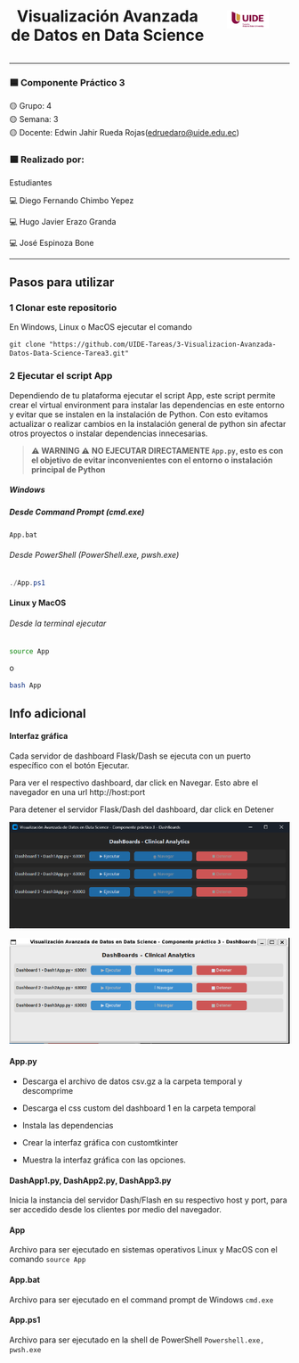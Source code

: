 <div style="display: table; width: 100%;">
  <div style="display: table-cell; text-align: center; vertical-align: middle; width: 70%;">
    <h1>Visualización Avanzada de Datos en Data Science</h1>
  </div>
  <div style="display: table-cell; text-align: center; vertical-align: middle; width: 30%;">
    <img src="https://github.com/UIDE-Tareas/3-Visualizacion-Avanzada-Datos-Data-Science-Tarea3/blob/main/Assets/UideLogo.png?raw=true" alt="logo UIDE" style="width:50%;">
  </div>
</div>
<hr />

### 🟦 Componente Práctico 3  
🟡 Grupo: 4      
🟡 Semana: 3      
🟡 Docente: Edwin Jahir Rueda Rojas(edruedaro@uide.edu.ec)     

### 🟦 Realizado por:   
Estudiantes

💻 Diego Fernando Chimbo Yepez   

💻 Hugo Javier Erazo Granda

💻 José Espinoza Bone

<hr />

## Pasos para utilizar

### 1 Clonar este repositorio

En Windows, Linux o MacOS ejecutar el comando

```
git clone "https://github.com/UIDE-Tareas/3-Visualizacion-Avanzada-Datos-Data-Science-Tarea3.git"
```

### 2 Ejecutar el script App

Dependiendo de tu plataforma ejecutar el script App, este script permite crear el virtual environment para instalar las dependencias en este entorno y evitar que se instalen en la instalación de Python. Con esto evitamos actualizar o realizar cambios en la instalación general de python sin afectar otros proyectos o instalar dependencias innecesarias.

> **⚠️ WARNING ⚠️**
> **NO EJECUTAR DIRECTAMENTE `App.py`, esto es con el objetivo de evitar inconvenientes con el entorno o instalación principal de Python** 

##### Windows

##### Desde Command Prompt (cmd.exe)
```cmd
App.bat
```

###### Desde PowerShell (PowerShell.exe, pwsh.exe)
```powershell
./App.ps1
```

#### Linux y MacOS

###### Desde la terminal ejecutar
```bash
source App
```
o

```bash
bash App
```


## Info adicional

#### Interfaz gráfica

Cada servidor de dashboard Flask/Dash se ejecuta con un puerto específico con el botón Ejecutar.

Para ver el respectivo dashboard, dar click en Navegar. Esto abre el navegador en una url http://host:port

Para detener el servidor Flask/Dash del dashboard, dar click en Detener

![Windows App](https://github.com/UIDE-Tareas/3-Visualizacion-Avanzada-Datos-Data-Science-Tarea3/blob/main/Screenshots/WindowsApp.png?raw=true)

![Linux App](https://github.com/UIDE-Tareas/3-Visualizacion-Avanzada-Datos-Data-Science-Tarea3/blob/main/Screenshots/LinuxApp.png?raw=true)


#### App.py 

- Descarga el archivo de datos csv.gz a la carpeta temporal y descomprime

- Descarga el css custom del dashboard 1 en la carpeta temporal

- Instala las dependencias

- Crear la interfaz gráfica con customtkinter

- Muestra la interfaz gráfica con las opciones.



#### DashApp1.py, DashApp2.py, DashApp3.py

Inicia la instancia del servidor Dash/Flash en su respectivo host y port, para ser accedido desde los clientes por medio del navegador.



#### App

Archivo para ser ejecutado en sistemas operativos Linux y MacOS con el comando `source App`



#### App.bat

Archivo para ser ejecutado en el command prompt de Windows  `cmd.exe`



#### App.ps1

Archivo para ser ejecutado en la shell de PowerShell  `Powershell.exe, pwsh.exe`




